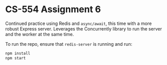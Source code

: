 # CS-554 Assignment 6
Continued practice using Redis and `async/await`, this time with a more robust Express server. Leverages the Concurrently library to 
run the server and the worker at the same time.

To run the repo, ensure that `redis-server` is running and run:
```javascript
npm install
npm start
```
